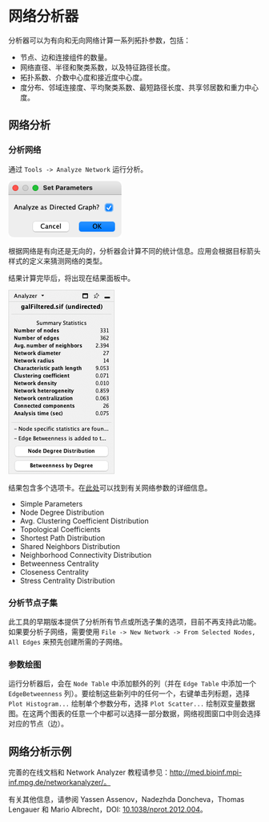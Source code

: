 # 网络分析器

分析器可以为有向和无向网络计算一系列拓扑参数，包括：

- 节点、边和连接组件的数量。
- 网络直径、半径和聚类系数，以及特征路径长度。
- 拓扑系数、介数中心度和接近度中心度。
- 度分布、邻域连接度、平均聚类系数、最短路径长度、共享邻居数和重力中心度。

## 网络分析

### 分析网络

通过 `Tools -> Analyze Network` 运行分析。

![](images/network-analyzer/analyzer.png)

根据网络是有向还是无向的，分析器会计算不同的统计信息。应用会根据目标箭头样式的定义来猜测网络的类型。

结果计算完毕后，将出现在结果面板中。

![](images/network-analyzer/analyzer-results-panel.png)

结果包含多个选项卡。在[此处](http://med.bioinf.mpi-inf.mpg.de/netanalyzer/help/2.7/index.html#complex)可以找到有关网络参数的详细信息。

- Simple Parameters
- Node Degree Distribution
- Avg. Clustering Coefficient Distribution
- Topological Coefficients
- Shortest Path Distribution
- Shared Neighbors Distribution
- Neighborhood Connectivity Distribution
- Betweenness Centrality
- Closeness Centrality
- Stress Centrality Distribution

### 分析节点子集

此工具的早期版本提供了分析所有节点或所选子集的选项，目前不再支持此功能。如果要分析子网络，需要使用 `File -> New Network -> From Selected Nodes, All Edges` 来预先创建所需的子网络。

### 参数绘图

运行分析器后，会在 `Node Table` 中添加额外的列（并在 `Edge Table` 中添加一个 `EdgeBetweenness` 列）。要绘制这些新列中的任何一个，右键单击列标题，选择 `Plot Histogram...` 绘制单个参数分布，选择 `Plot Scatter...` 绘制双变量数据图。在这两个图表的任意一个中都可以选择一部分数据，网络视图窗口中则会选择对应的节点（边）。

## 网络分析示例

完善的在线文档和 Network Analyzer 教程请参见：http://med.bioinf.mpi-inf.mpg.de/networkanalyzer/。

有关其他信息，请参阅 Yassen Assenov，Nadezhda Doncheva，Thomas Lengauer 和 Mario Albrecht，DOI: [10.1038/nprot.2012.004](https://doi.org/10.1038/nprot.2012.004)。
